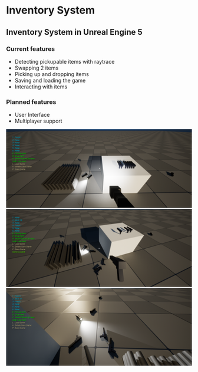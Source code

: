 # Inventory System
## Inventory System in Unreal Engine 5

### Current features
* Detecting pickupable items with raytrace
* Swapping 2 items
* Picking up and dropping items
* Saving and loading the game
* Interacting with items

### Planned features
* User Interface
* Multiplayer support

![alt text](https://github.com/rdouda/Inventory-System/blob/main/Demo/img1.png)
![alt text](https://github.com/rdouda/Inventory-System/blob/main/Demo/img2.png)
![alt text](https://github.com/rdouda/Inventory-System/blob/main/Demo/img3.png)

